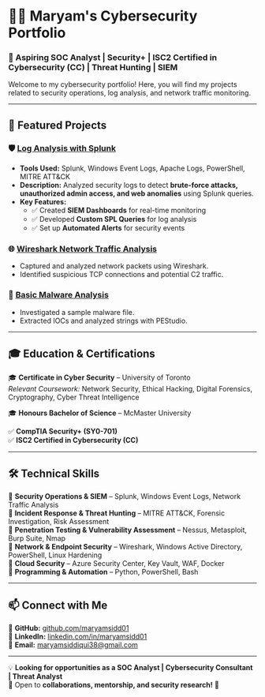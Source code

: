 # 👩‍💻 Maryam's Cybersecurity Portfolio

### 🔹 Aspiring SOC Analyst | Security+ | ISC2 Certified in Cybersecurity (CC) | Threat Hunting | SIEM

Welcome to my cybersecurity portfolio! Here, you will find my projects related to security operations, log analysis, and network traffic monitoring.

---

## 🚀 Featured Projects

### 🛡️ [Log Analysis with Splunk](./projects/log-analysis-splunk/README.md)
- **Tools Used:** Splunk, Windows Event Logs, Apache Logs, PowerShell, MITRE ATT&CK  
- **Description:** Analyzed security logs to detect **brute-force attacks, unauthorized admin access, and web anomalies** using Splunk queries.  
- **Key Features:**
  - ✅ Created **SIEM Dashboards** for real-time monitoring
  - ✅ Developed **Custom SPL Queries** for log analysis
  - ✅ Set up **Automated Alerts** for security events

### 🌐 [Wireshark Network Traffic Analysis](https://github.com/maryam-infosec/wireshark-traffic-analysis)
- Captured and analyzed network packets using Wireshark.
- Identified suspicious TCP connections and potential C2 traffic.

### 🦠 [Basic Malware Analysis](https://github.com/maryam-infosec/malware-analysis)
- Investigated a sample malware file.
- Extracted IOCs and analyzed strings with PEStudio.

---

## 🎓 Education & Certifications  

🎓 **Certificate in Cyber Security** – University of Toronto  
   *Relevant Coursework:* Network Security, Ethical Hacking, Digital Forensics, Cryptography, Cyber Threat Intelligence  

🎓 **Honours Bachelor of Science** – McMaster University  

✅ **CompTIA Security+ (SY0-701)**  
✅ **ISC2 Certified in Cybersecurity (CC)**  

---

## 🛠️ Technical Skills  

🔹 **Security Operations & SIEM** – Splunk, Windows Event Logs, Network Traffic Analysis  
🔹 **Incident Response & Threat Hunting** – MITRE ATT&CK, Forensic Investigation, Risk Assessment  
🔹 **Penetration Testing & Vulnerability Assessment** – Nessus, Metasploit, Burp Suite, Nmap  
🔹 **Network & Endpoint Security** – Wireshark, Windows Active Directory, PowerShell, Linux Hardening  
🔹 **Cloud Security** – Azure Security Center, Key Vault, WAF, Docker  
🔹 **Programming & Automation** – Python, PowerShell, Bash  

---

## 📫 Connect with Me  

📌 **GitHub:** [github.com/maryamsidd01](https://github.com/maryamsidd01)  
📌 **LinkedIn:** [linkedin.com/in/maryamsidd01](https://www.linkedin.com/in/maryam-siddiquii)  
📌 **Email:** maryamsiddiqui38@gmail.com  

---

💡 **Looking for opportunities as a SOC Analyst | Cybersecurity Consultant | Threat Analyst**  
📌 Open to **collaborations, mentorship, and security research!** 🚀 
